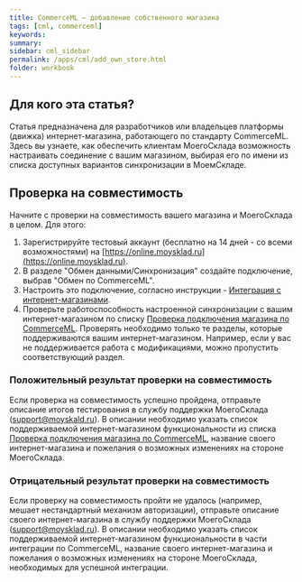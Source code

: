 ```yaml
---
title: CommerceML — добавление собственного магазина
tags: [cml, commerceml]
keywords:
summary:
sidebar: cml_sidebar
permalink: /apps/cml/add_own_store.html
folder: workbook
---
```


## Для кого эта статья?
Статья предназначена для разработчиков или владельцев платформы (движка) интернет-магазина, работающего по стандарту CommerceML. 
Здесь вы узнаете, как обеспечить клиентам МоегоСклада возможность настраивать соединение с вашим магазином, 
выбирая его по имени из списка доступных вариантов синхронизации в МоемСкладе.

## Проверка на совместимость

Начните с проверки на совместимость вашего магазина и МоегоСклада в целом. Для этого:

1. Зарегистрируйте тестовый аккаунт (бесплатно на 14 дней - со всеми возможностями) на [https://online.moysklad.ru](https://online.moysklad.ru).
1. В разделе "Обмен данными/Синхронизация" создайте подключение, выбрав "Обмен по CommerceML".
1. Настроить это подключение, согласно инструкции - [Интеграция с интернет-магазинами](https://support.moysklad.ru/hc/ru/articles/203053716-%D0%98%D0%BD%D1%82%D0%B5%D0%B3%D1%80%D0%B0%D1%86%D0%B8%D1%8F-%D1%81-%D0%B8%D0%BD%D1%82%D0%B5%D1%80%D0%BD%D0%B5%D1%82-%D0%BC%D0%B0%D0%B3%D0%B0%D0%B7%D0%B8%D0%BD%D0%B0%D0%BC%D0%B8).
1. Проверьте работоспособность настроенной синхронизации с вашим интернет-магазином по списку [Проверка подключения магазина по CommerceML](/workbook/apps/cml/check_store_connection.html). Проверять необходимо только те разделы, которые поддерживаются вашим интернет-магазином. Например, если у вас не поддерживается работа с модификациями, можно пропустить соответствующий раздел.

### Положительный результат проверки на совместимость

Если проверка на совместимость успешно пройдена, отправьте описание итогов тестирования в службу поддержки МоегоСклада (support@moyskald.ru). В описании необходимо указать список поддерживаемой интернет-магазином функциональности из списка [Проверка подключения магазина по CommerceML](/workbook/apps/cml/check_store_connection.html), название своего интернет-магазина и пожелания о возможных изменениях на стороне МоегоСклада.

### Отрицательный результат проверки на совместимость

Если проверку на совместимость пройти не удалось (например, мешает нестандартный механизм авторизации), 
отправьте описание своего интернет-магазина в службу поддержки МоегоСклада (support@moysklad.ru). 
В описании необходимо указать список поддерживаемой интернет-магазином функциональности в части интеграции по CommerceML, 
название своего интернет-магазина и пожелания 
о возможных изменениях на стороне МоегоСклада, необходимых для успешной интеграции.
